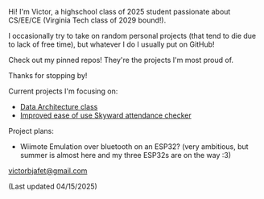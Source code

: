 Hi! I'm Victor, a highschool class of 2025 student passionate about CS/EE/CE (Virginia Tech class of 2029 bound!).

I occasionally try to take on random personal projects (that tend to die due to lack of free time), but whatever I do I usually put on GitHub!

Check out my pinned repos! They're the projects I'm most proud of.

Thanks for stopping by!

Current projects I'm focusing on:
- [Data Architecture class](https://github.com/victorbjafet/data_architecture)
- [Improved ease of use Skyward attendance checker](https://github.com/victorbjafet/absences)

Project plans:
- Wiimote Emulation over bluetooth on an ESP32? (very ambitious, but summer is almost here and my three ESP32s are on the way :3)


victorbjafet@gmail.com

(Last updated 04/15/2025)

<!--
**victorbjafet/victorbjafet** is a ✨ _special_ ✨ repository because its `README.md` (this file) appears on your GitHub profile.

Here are some ideas to get you started:

- 🔭 I’m currently working on ...
- 🌱 I’m currently learning ...
- 👯 I’m looking to collaborate on ...
- 🤔 I’m looking for help with ...
- 💬 Ask me about ...
- 📫 How to reach me: ...
- 😄 Pronouns: ...
- ⚡ Fun fact: ...
-->
